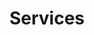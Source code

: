 ---
templateKey: services-page
title: Services
subtitle1: Branding & marketing fuelled by 
subtitle2: creative intelligence.
main:
  section1:
    image1:
      alt: Gel Working on Branding
      image: /img/services/5S0A7431.jpg
    titleimg:
      alt: Branding
      image: /img/services/Branding.png
    content: >
      Looking to establish or restore a clear brand direction? Building a new brand or refreshing your brand doesn’t have to be overwhelming. The Brand Builder Method is our proven 5 step process that meets you where your brand is in its life cycle. Whether it’s a couple of strategy sessions or a full rebranding, you’ll feel confident in your newfound brand clarity.
    tags:
      - Brand Consulting
      - Brand Discovery
      - Brand Identity
      - Naming & Messaging
      - Brand Asset Design
      - Brand Guidelines
      - Brand Audit
  section2:
    image1:
      alt: Browsing Gel's Instagram Posts
      image: /img/services/DSC03904.jpg
    titleimg:
      alt: Digital Marketing
      image: /img/services/Digital Marketing.png
    content: >
      It’s hard to keep up with marketing today. If you need help defining a strategy, you’ve come to the right place. You’ll find peace of mind knowing you have the right agency partner supporting your team.
    tags:
      - Marketing Strategy
      - Integrated Campaigns
      - Content Creation
      - Blog Writing
      - Email Marketing
      - Content Audit
      - Social Media Campaigns
      - Social Media Audit
  section3:
    image1:
      alt: Browsing the ABIA Website
      image: /img/services/2020_Abia_website_mockup2.jpg
    titleimg:
      alt: Website Design & Development
      image: /img/services/Website Design & Development.png
    content: >
      You have clear business objectives and you need a website that delivers. For 20 years, we’ve been doing just that. Building custom sites that integrate into the greater marketing strategy. Creative Intelligence at work.
    tags:
      - Website Planning & Strategy
      - UI & UX Design
      - Copywriting
      - E-commerce
      - Sales Page & Landing Page Design
      - AODA (Accessibility) Compliance
      - Website Maintenance & Support
  section4:
    image1:
      alt: Craft Beer Fest 2019
      image: /img/services/20190705-Craft-Beer-Fest-2019_1415.jpg
    titleimg:
      alt: Creative Services
      image: /img/services/Creative Services.png
    content: >
      Scroll-stopping visuals designed to grab your audience’s attention so your brand messages get seen. Creative Intelligence means that our designs deliver business results.
    tags:
      - Art Direction
      - Graphic Design
      - Print Design
      - Logo Design
      - Illustration
      - Photography
      - Videography
---